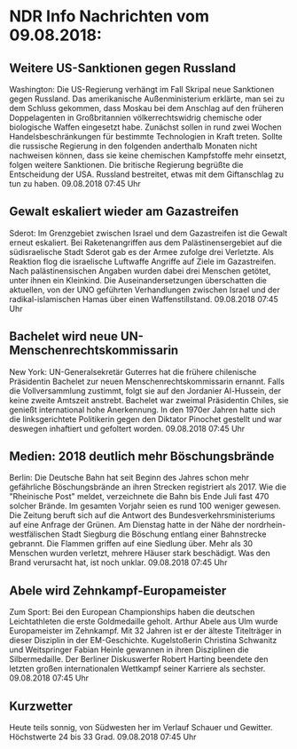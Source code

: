 # NDR Info Nachrichten vom 09.08.2018:


## Weitere US-Sanktionen gegen Russland
Washington: Die US-Regierung verhängt im Fall Skripal neue Sanktionen gegen Russland. Das amerikanische Außenministerium erklärte, man sei zu dem Schluss gekommen, dass Moskau bei dem Anschlag auf den früheren Doppelagenten in Großbritannien völkerrechtswidrig chemische oder biologische Waffen eingesetzt habe. Zunächst sollen in rund zwei Wochen Handelsbeschränkungen für bestimmte Technologien in Kraft treten. Sollte die russische Regierung in den folgenden anderthalb Monaten nicht nachweisen können, dass sie keine chemischen Kampfstoffe mehr einsetzt, folgen weitere Sanktionen. Die britische Regierung begrüßte die Entscheidung der USA. Russland bestreitet, etwas mit dem Giftanschlag zu tun zu haben. 09.08.2018 07:45 Uhr 

## Gewalt eskaliert wieder am Gazastreifen
Sderot: Im Grenzgebiet zwischen Israel und dem Gazastreifen ist die Gewalt erneut eskaliert. Bei Raketenangriffen aus dem Palästinensergebiet auf die südisraelische Stadt Sderot gab es der Armee zufolge drei Verletzte. Als Reaktion flog die israelische Luftwaffe Angriffe auf Ziele im Gazastreifen. Nach palästinensischen Angaben wurden dabei drei Menschen getötet, unter ihnen ein Kleinkind. Die Auseinandersetzungen überschatten die aktuellen, von der UNO geführten Verhandlungen zwischen Israel und der radikal-islamischen Hamas über einen Waffenstillstand. 09.08.2018 07:45 Uhr 

## Bachelet wird neue UN-Menschenrechtskommissarin
New York:	UN-Generalsekretär Guterres hat die frühere chilenische Präsidentin Bachelet zur neuen Menschenrechtskommissarin ernannt. Falls die Vollversammlung zustimmt, folgt sie auf den Jordanier Al-Hussein, der keine zweite Amtszeit anstrebt. Bachelet war zweimal Präsidentin Chiles, sie genießt international hohe Anerkennung. In den 1970er Jahren hatte sich die linksgerichtete Politikerin gegen den Diktator Pinochet gestellt und war deswegen inhaftiert und gefoltert worden. 09.08.2018 07:45 Uhr 

## Medien: 2018 deutlich mehr Böschungsbrände
Berlin: Die Deutsche Bahn hat seit Beginn des Jahres schon mehr gefährliche Böschungsbrände an ihren Strecken registriert als 2017. Wie die "Rheinische Post" meldet, verzeichnete die Bahn bis Ende Juli fast 470 solcher Brände. Im gesamten Vorjahr seien es rund 100 weniger gewesen. Die Zeitung beruft sich auf die Antwort des Bundesverkehrsministeriums auf eine Anfrage der Grünen. Am Dienstag hatte in der Nähe der nordrhein-westfälischen Stadt Siegburg die Böschung entlang einer Bahnstrecke gebrannt. Die Flammen griffen auf eine Siedlung über. Mehr als 30 Menschen wurden verletzt, mehrere Häuser stark beschädigt. Was den Brand verursacht hat, ist noch unklar. 09.08.2018 07:45 Uhr 

## Abele wird Zehnkampf-Europameister
Zum Sport: Bei den European Championships haben die deutschen Leichtathleten die erste Goldmedaille geholt. Arthur Abele aus Ulm wurde Europameister im Zehnkampf. Mit 32 Jahren ist er der älteste Titelträger in dieser Disziplin in der EM-Geschichte. Kugelstoßerin Christina Schwanitz und Weitspringer Fabian Heinle gewannen in ihren Disziplinen die Silbermedaille. Der Berliner Diskuswerfer Robert Harting beendete den letzten großen internationalen Wettkampf seiner Karriere als sechster. 09.08.2018 07:45 Uhr 

## Kurzwetter
Heute teils sonnig, von Südwesten her im Verlauf Schauer und Gewitter. Höchstwerte 24 bis 33 Grad. 09.08.2018 07:45 Uhr 
